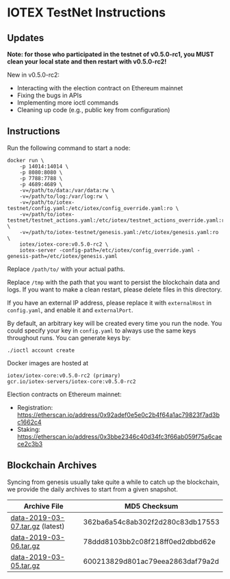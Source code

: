# IOTEX TestNet Instructions

## Updates

**Note: for those who participated in the testnet of v0.5.0-rc1, you MUST clean your local state and then restart with
v0.5.0-rc2!**

New in v0.5.0-rc2:

- Interacting with the election contract on Ethereum mainnet
- Fixing the bugs in APIs
- Implementing more ioctl commands
- Cleaning up code (e.g., public key from configuration)

## Instructions

Run the following command to start a node:

```
docker run \
    -p 14014:14014 \
    -p 8080:8080 \
    -p 7788:7788 \
    -p 4689:4689 \
    -v=/path/to/data:/var/data:rw \
    -v=/path/to/log:/var/log:rw \
    -v=/path/to/iotex-testnet/config.yaml:/etc/iotex/config_override.yaml:ro \
    -v=/path/to/iotex-testnet/testnet_actions.yaml:/etc/iotex/testnet_actions_override.yaml:ro \
    -v=/path/to/iotex-testnet/genesis.yaml:/etc/iotex/genesis.yaml:ro \
    iotex/iotex-core:v0.5.0-rc2 \
    iotex-server -config-path=/etc/iotex/config_override.yaml -genesis-path=/etc/iotex/genesis.yaml
```

Replace `/path/to/` with your actual paths.

Replace `/tmp` with the path that you want to persist the blockchain data and logs. If you want to make a clean restart,
please delete files in this directory.

If you have an external IP address, please replace it with `externalHost` in `config.yaml`, and enable it and `externalPort`.

By default, an arbitrary key will be created every time you run the node. You could specify your key in `config.yaml` to
always use the same keys throughout runs. You can generate keys by:

```
./ioctl account create
```

Docker images are hosted at
```
iotex/iotex-core:v0.5.0-rc2 (primary)
gcr.io/iotex-servers/iotex-core:v0.5.0-rc2
```

Election contracts on Ethereum mainnet:

- Registration: https://etherscan.io/address/0x92adef0e5e0c2b4f64a1ac79823f7ad3bc1662c4
- Staking: https://etherscan.io/address/0x3bbe2346c40d34fc3f66ab059f75a6caece2c3b3


## Blockchain Archives

Syncing from genesis usually take quite a while to catch up the blockchain, we provide the daily archives to start from
a given snapshot.


| Archive File | MD5 Checksum |
| ------------ | ------------ |
| [data-2019-03-07.tar.gz](https://storage.googleapis.com/blockchain-archive/data-2019-03-07.tar.gz) (latest) | 362ba6a54c8ab302f2d280c83db17553 |
| [data-2019-03-06.tar.gz](https://storage.googleapis.com/blockchain-archive/data-2019-03-06.tar.gz) | 78ddd8103bb2c08f218ff0ed2dbbd62e |
| [data-2019-03-05.tar.gz](https://storage.googleapis.com/blockchain-archive/data-2019-03-05.tar.gz) | 600213829d801ac79eea2863daf79a2d |